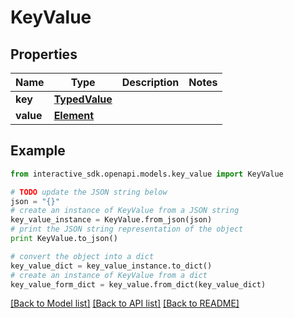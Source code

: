 # KeyValue


## Properties

Name | Type | Description | Notes
------------ | ------------- | ------------- | -------------
**key** | [**TypedValue**](TypedValue.md) |  | 
**value** | [**Element**](Element.md) |  | 

## Example

```python
from interactive_sdk.openapi.models.key_value import KeyValue

# TODO update the JSON string below
json = "{}"
# create an instance of KeyValue from a JSON string
key_value_instance = KeyValue.from_json(json)
# print the JSON string representation of the object
print KeyValue.to_json()

# convert the object into a dict
key_value_dict = key_value_instance.to_dict()
# create an instance of KeyValue from a dict
key_value_form_dict = key_value.from_dict(key_value_dict)
```
[[Back to Model list]](../README.md#documentation-for-models) [[Back to API list]](../README.md#documentation-for-api-endpoints) [[Back to README]](../README.md)


